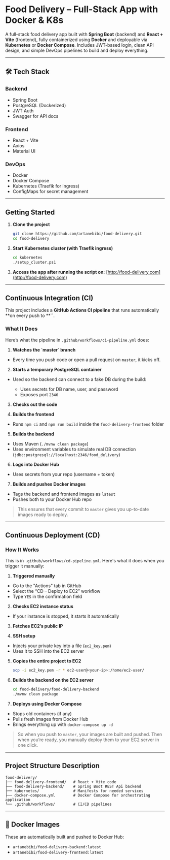 # Food Delivery – Full-Stack App with Docker & K8s

A full-stack food delivery app built with **Spring Boot** (backend) and **React + Vite** (frontend), fully containerized using **Docker** and deployable via **Kubernetes** or **Docker Compose**. Includes JWT-based login, clean API design, and simple DevOps pipelines to build and deploy everything.

---

## 🛠️ Tech Stack

### Backend

* Spring Boot
* PostgreSQL (Dockerized)
* JWT Auth
* Swagger for API docs

### Frontend

* React + Vite
* Axios
* Material UI

### DevOps

* Docker
* Docker Compose
* Kubernetes (Traefik for ingress)
* ConfigMaps for secret management

---

## Getting Started

1. **Clone the project**

   ```bash
   git clone https://github.com/artanebibi/food-delivery.git
   cd food-delivery
   ```

2. **Start Kubernetes cluster (with Traefik ingress)**

   ```bash
   cd kubernetes
   ./setup_cluster.ps1
   ```

3. **Access the app after running the script on:** [http://food-delivery.com](http://food-delivery.com)

---

##  Continuous Integration (CI)

This project includes a **GitHub Actions CI pipeline** that runs automatically \*\*on every push to \*\*\`\`.

###  What It Does

Here’s what the pipeline in `.github/workflows/ci-pipeline.yml` does:

1. **Watches the **\`master`** branch**

  * Every time you push code or open a pull request on `master`, it kicks off.

2. **Starts a temporary PostgreSQL container**

  * Used so the backend can connect to a fake DB during the build:

    * Uses secrets for DB name, user, and password
    * Exposes port `2346`

3. **Checks out the code**

4. **Builds the frontend**

  * Runs `npm ci` and `npm run build` inside the `food-delivery-frontend` folder

5. **Builds the backend**

  * Uses Maven (`./mvnw clean package`)
  * Uses environment variables to simulate real DB connection (`jdbc:postgresql://localhost:2346/food_delivery`)

6. **Logs into Docker Hub**

  * Uses secrets from your repo (username + token)

7. **Builds and pushes Docker images**

  * Tags the backend and frontend images as `latest`
  * Pushes both to your Docker Hub repo

>  This ensures that every commit to `master` gives you up-to-date images ready to deploy.

---

##  Continuous Deployment (CD)


###  How It Works

This is in `.github/workflows/cd-pipeline.yml`. Here's what it does when you trigger it manually:

1. **Triggered manually**

  * Go to the "Actions" tab in GitHub
  * Select the “CD – Deploy to EC2” workflow
  * Type `YES` in the confirmation field

2. **Checks EC2 instance status**

  * If your instance is stopped, it starts it automatically

3. **Fetches EC2’s public IP**

4. **SSH setup**

  * Injects your private key into a file (`ec2_key.pem`)
  * Uses it to SSH into the EC2 server

5. **Copies the entire project to EC2**

   ```bash
   scp -i ec2_key.pem -r * ec2-user@<your-ip>:/home/ec2-user/
   ```

6. **Builds the backend on the EC2 server**

   ```bash
   cd food-delivery/food-delivery-backend
   ./mvnw clean package
   ```

7. **Deploys using Docker Compose**

  * Stops old containers (if any)
  * Pulls fresh images from Docker Hub
  * Brings everything up with `docker-compose up -d`

>  So when you push to `master`, your images are built and pushed. Then when you’re ready, you manually deploy them to your EC2 server in one click.


---

## Project Structure Description

```
food-delivery/
├── food-delivery-frontend/   # React + Vite code
├── food-delivery-backend/    # Spring Boot REST Api backend
├── kubernetes/               # Manifests for needed services
├── docker-compose.yml        # Docker Compose for orchestrating application
└── .github/workflows/        # CI/CD pipelines
```

---

## 🐳 Docker Images

These are automatically built and pushed to Docker Hub:

* `artanebibi/food-delivery-backend:latest`
* `artanebibi/food-delivery-frontend:latest`

